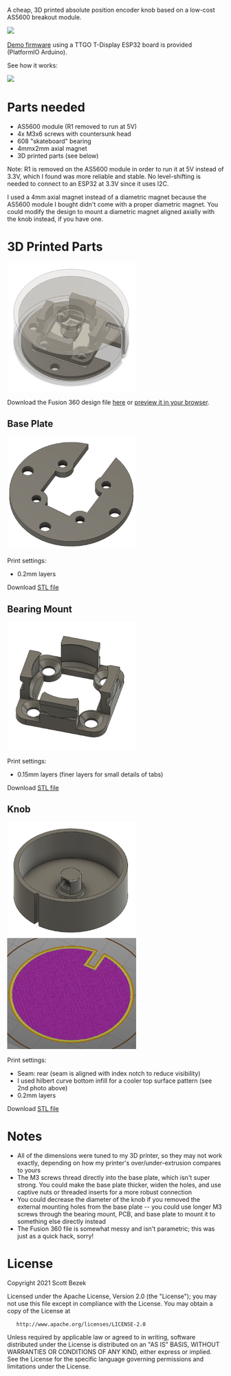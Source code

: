 A cheap, 3D printed absolute position encoder knob based on a low-cost AS5600 breakout module.

<img src="docs/demo.gif"/>

<a href="https://github.com/scottbez1/AS5600Knob/tree/master/src">Demo firmware</a> using a TTGO T-Display ESP32 board is provided (PlatformIO Arduino).

See how it works:

<a href="https://www.youtube.com/watch?v=Ww0m7PPZYXU"><img src="https://img.youtube.com/vi/Ww0m7PPZYXU/mqdefault.jpg" /></a>

# Parts needed
- AS5600 module (R1 removed to run at 5V)
- 4x M3x6 screws with countersunk head
- 608 "skateboard" bearing
- 4mmx2mm axial magnet
- 3D printed parts (see below)


Note: R1 is removed on the AS5600 module in order to run it at 5V instead of 3.3V, which I found was more reliable and stable. No level-shifting is needed to connect to an ESP32 at 3.3V since it uses I2C.

I used a 4mm axial magnet instead of a diametric magnet because the AS5600 module I bought didn't come with a proper diametric magnet. You could modify the design to mount a diametric magnet aligned axially with the knob instead, if you have one.

# 3D Printed Parts
<img src="docs/assembly.png" width="300" />

Download the Fusion 360 design file <a href="https://github.com/scottbez1/AS5600Knob/raw/master/as5600Knob%20v23.f3d" target="_blank">here</a> or <a href="https://a360.co/3juvdKy" target="_blank">preview it in your browser</a>.

## Base Plate
<img src="docs/base_plate.png" width="300" />

Print settings:
- 0.2mm layers

Download [STL file](https://github.com/scottbez1/AS5600Knob/blob/master/AS5600BasePlate.stl)

## Bearing Mount
<img src="docs/bearing_mount.png" width="300" />

Print settings:
- 0.15mm layers (finer layers for small details of tabs)

Download [STL file](https://github.com/scottbez1/AS5600Knob/blob/master/AS5600BearingMount.stl)

## Knob
<img src="docs/knob.png" width="300" />
<img src="docs/knob_infill.png" width="300" />

Print settings:
- Seam: rear (seam is aligned with index notch to reduce visibility)
- I used hilbert curve bottom infill for a cooler top surface pattern (see 2nd photo above)
- 0.2mm layers

Download [STL file](https://github.com/scottbez1/AS5600Knob/blob/master/AS5600Knob.stl)

# Notes

- All of the dimensions were tuned to my 3D printer, so they may not work exactly, depending on how my printer's over/under-extrusion compares to yours
- The M3 screws thread directly into the base plate, which isn't super strong. You could make the base plate thicker, widen the holes, and use captive nuts or threaded inserts for a more robust connection
- You could decrease the diameter of the knob if you removed the external mounting holes from the base plate -- you could use longer M3 screws through the bearing mount, PCB, and base plate to mount it to something else directly instead
- The Fusion 360 file is somewhat messy and isn't parametric; this was just as a quick hack, sorry!

# License

Copyright 2021 Scott Bezek

   Licensed under the Apache License, Version 2.0 (the "License");
   you may not use this file except in compliance with the License.
   You may obtain a copy of the License at

       http://www.apache.org/licenses/LICENSE-2.0

   Unless required by applicable law or agreed to in writing, software
   distributed under the License is distributed on an "AS IS" BASIS,
   WITHOUT WARRANTIES OR CONDITIONS OF ANY KIND, either express or implied.
   See the License for the specific language governing permissions and
   limitations under the License.

